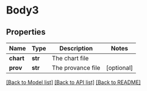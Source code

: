 # Body3

## Properties
Name | Type | Description | Notes
------------ | ------------- | ------------- | -------------
**chart** | **str** | The chart file | 
**prov** | **str** | The provance file | [optional] 

[[Back to Model list]](../README.md#documentation-for-models) [[Back to API list]](../README.md#documentation-for-api-endpoints) [[Back to README]](../README.md)

